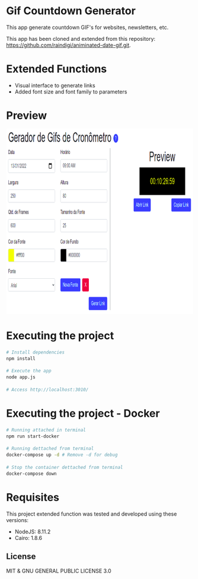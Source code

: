 # Gif Countdown Generator
This app generate countdown GIF's for websites, newsletters, etc.

This app has been cloned and extended from this repository: https://github.com/raindigi/animinated-date-gif.git.

# Extended Functions
- Visual interface to generate links
- Added font size and font family to parameters

# Preview
<img width="750" height="500" src="https://github.com/CaioAFA/node-countdown-gif-generator/blob/master/app-preview.png?raw=true">

# Executing the project
```bash
# Install dependencies
npm install

# Execute the app
node app.js

# Access http://localhost:3010/
```

# Executing the project - Docker
```bash
# Running attached in terminal
npm run start-docker

# Running dettached from terminal
docker-compose up -d # Remove -d for debug

# Stop the container dettached from terminal
docker-compose down
```

# Requisites
This project extended function was tested and developed using these versions:

- NodeJS: 8.11.2
- Cairo: 1.8.6
            
## License

MIT & GNU GENERAL PUBLIC LICENSE 3.0
